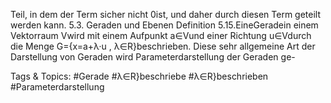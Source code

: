 Teil, in dem der Term sicher nicht 0ist, und daher durch diesen Term geteilt werden kann.
5.3. Geraden und Ebenen
Definition 5.15.EineGeradein einem Vektorraum Vwird mit einem Aufpunkt a∈Vund einer
Richtung u∈Vdurch die Menge G={x=a+λ·u , λ∈R}beschrieben.
Diese sehr allgemeine Art der Darstellung von Geraden wird Parameterdarstellung der Geraden ge-

   Tags & Topics:
   #Gerade
   #λ∈R}beschriebe
   #λ∈R}beschrieben
   #Parameterdarstellung
